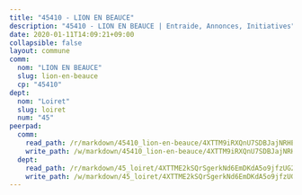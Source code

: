 ```yaml
---
title: "45410 - LION EN BEAUCE"
description: "45410 - LION EN BEAUCE | Entraide, Annonces, Initiatives"
date: 2020-01-11T14:09:21+09:00
collapsible: false
layout: commune
comm:
  nom: "LION EN BEAUCE"
  slug: lion-en-beauce
  cp: "45410"
dept:
  nom: "Loiret"
  slug: loiret
  num: "45"
peerpad:
  comm:
    read_path: /r/markdown/45410_lion-en-beauce/4XTTM9iRXQnU7SDBJajNRHEyzrFEqzJPmSz8aXuuUn6XrjC1E
    write_path: /w/markdown/45410_lion-en-beauce/4XTTM9iRXQnU7SDBJajNRHEyzrFEqzJPmSz8aXuuUn6XrjC1E-K3TgUfLRsuSa5Amt4hVP8FZS9HrN7S7aCAdVqbfgYjTpwdn4oBygStwnFTpzbzKrCrLDw6ijNEs2eAbUND8jci7NUixJ65KBGjB8aEDLkK6f7sczzJgMMa3pwqqTuPrdw4zG5V9A
  dept:
    read_path: /r/markdown/45_loiret/4XTTME2kSQrSgerkNd6EmDKdA5o9jfzUG2SAG8C2qVYb3YXN4
    write_path: /w/markdown/45_loiret/4XTTME2kSQrSgerkNd6EmDKdA5o9jfzUG2SAG8C2qVYb3YXN4-K3TgULpEDoP6p5UphGUnEGQQDb2AQTj81Z2trE1ZVsdtBZSXUbkVLE9oEias3DdMz5vmgxRH8ErfnuyVj2VYfJxxhBMoq5ZxQCDrb2jTVFkww5uEThgDKwT8pF9LfJGTpqNraKjJ
---
```


